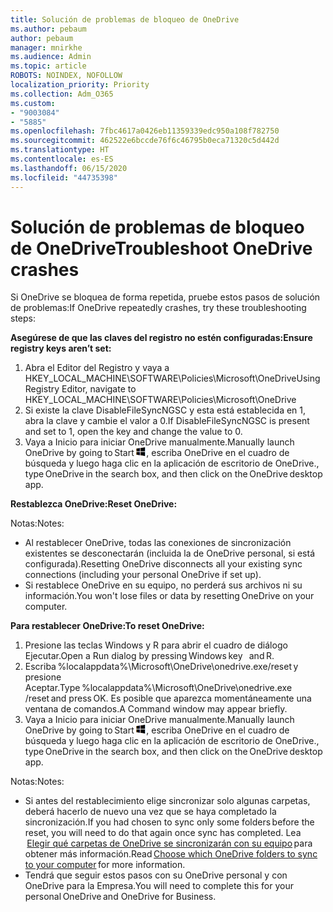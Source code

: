 ```yaml
---
title: Solución de problemas de bloqueo de OneDrive
ms.author: pebaum
author: pebaum
manager: mnirkhe
ms.audience: Admin
ms.topic: article
ROBOTS: NOINDEX, NOFOLLOW
localization_priority: Priority
ms.collection: Adm_O365
ms.custom:
- "9003084"
- "5885"
ms.openlocfilehash: 7fbc4617a0426eb11359339edc950a108f782750
ms.sourcegitcommit: 462522e6bccde76f6c46795b0eca71320c5d442d
ms.translationtype: HT
ms.contentlocale: es-ES
ms.lasthandoff: 06/15/2020
ms.locfileid: "44735398"
---
```

# <a name="troubleshoot-onedrive-crashes"></a><span data-ttu-id="caa17-102">Solución de problemas de bloqueo de OneDrive</span><span class="sxs-lookup"><span data-stu-id="caa17-102">Troubleshoot OneDrive crashes</span></span>

<span data-ttu-id="caa17-103">Si OneDrive se bloquea de forma repetida, pruebe estos pasos de solución de problemas:</span><span class="sxs-lookup"><span data-stu-id="caa17-103">If OneDrive repeatedly crashes, try these troubleshooting steps:</span></span>

<span data-ttu-id="caa17-104">**Asegúrese de que las claves del registro no estén configuradas:**</span><span class="sxs-lookup"><span data-stu-id="caa17-104">**Ensure registry keys aren’t set:**</span></span>

1. <span data-ttu-id="caa17-105">Abra el Editor del Registro y vaya a HKEY_LOCAL_MACHINE\SOFTWARE\Policies\Microsoft\OneDrive</span><span class="sxs-lookup"><span data-stu-id="caa17-105">Using Registry Editor, navigate to HKEY_LOCAL_MACHINE\SOFTWARE\Policies\Microsoft\OneDrive</span></span>
2. <span data-ttu-id="caa17-106">Si existe la clave DisableFileSyncNGSC y esta está establecida en 1, abra la clave y cambie el valor a 0.</span><span class="sxs-lookup"><span data-stu-id="caa17-106">If DisableFileSyncNGSC is present and set to 1, open the key and change the value to 0.</span></span>
3. <span data-ttu-id="caa17-107">Vaya a Inicio para iniciar OneDrive manualmente.</span><span class="sxs-lookup"><span data-stu-id="caa17-107">Manually launch OneDrive by going to Start</span></span> ![Presione la tecla Windows](data:image/png;base64,iVBORw0KGgoAAAANSUhEUgAAABEAAAAOCAYAAADJ7fe0AAAAAXNSR0IArs4c6QAAAARnQU1BAACxjwv8YQUAAAAJcEhZcwAADsQAAA7EAZUrDhsAAADxSURBVDhPY/wPBAx4wR+Gd6/fM7x9/ZTh9ZuXDGdPnWE4tH0rw/UHDxlaVp9kCDCSYWABKfv35wfD+/cfGV4+fcLw5uVjhlOXzzFsX/qWYebmZAZPWWOGO2DD8ACQS9Y3e4Bcg4Y9/t94fPa/CoY4Aq8/+xik/T8TkEMxGDyGgANWwSqeobvbGSyAADIM3BwCDKXd3QyfoCLoQEGAA0xTxSWjsYMJwLHjkruU4UXSJ4YnT54x3Dh/luHmjfMMmw9wMjCDlRAGBDPgjy8fGT5//8rw9P4Thge3zzNcvXmDYevmfQzXb1xlmH/0ATADyjAAAKdWkD3ZSwNeAAAAAElFTkSuQmCC)<span data-ttu-id="caa17-109">, escriba OneDrive en el cuadro de búsqueda y luego haga clic en la aplicación de escritorio de OneDrive.</span><span class="sxs-lookup"><span data-stu-id="caa17-109">, type OneDrive in the search box, and then click on the OneDrive desktop app.</span></span>

<span data-ttu-id="caa17-110">**Restablezca OneDrive:**</span><span class="sxs-lookup"><span data-stu-id="caa17-110">**Reset OneDrive:**</span></span>

<span data-ttu-id="caa17-111">Notas:</span><span class="sxs-lookup"><span data-stu-id="caa17-111">Notes:</span></span>

- <span data-ttu-id="caa17-112">Al restablecer OneDrive, todas las conexiones de sincronización existentes se desconectarán (incluida la de OneDrive personal, si está configurada).</span><span class="sxs-lookup"><span data-stu-id="caa17-112">Resetting OneDrive disconnects all your existing sync connections (including your personal OneDrive if set up).</span></span>
- <span data-ttu-id="caa17-113">Si restablece OneDrive en su equipo, no perderá sus archivos ni su información.</span><span class="sxs-lookup"><span data-stu-id="caa17-113">You won't lose files or data by resetting OneDrive on your computer.</span></span>

<span data-ttu-id="caa17-114">**Para restablecer OneDrive:**</span><span class="sxs-lookup"><span data-stu-id="caa17-114">**To reset OneDrive:**</span></span>

1. <span data-ttu-id="caa17-115">Presione las teclas Windows y R para abrir el cuadro de diálogo Ejecutar.</span><span class="sxs-lookup"><span data-stu-id="caa17-115">Open a Run dialog by pressing Windows key    and R.</span></span>
2. <span data-ttu-id="caa17-116">Escriba %localappdata%\Microsoft\OneDrive\onedrive.exe/reset y presione Aceptar.</span><span class="sxs-lookup"><span data-stu-id="caa17-116">Type %localappdata%\Microsoft\OneDrive\onedrive.exe /reset and press OK.</span></span> <span data-ttu-id="caa17-117">Es posible que aparezca momentáneamente una ventana de comandos.</span><span class="sxs-lookup"><span data-stu-id="caa17-117">A Command window may appear briefly.</span></span>
3. <span data-ttu-id="caa17-118">Vaya a Inicio para iniciar OneDrive manualmente.</span><span class="sxs-lookup"><span data-stu-id="caa17-118">Manually launch OneDrive by going to Start</span></span> ![Presione la tecla Windows](data:image/png;base64,iVBORw0KGgoAAAANSUhEUgAAABEAAAAOCAYAAADJ7fe0AAAAAXNSR0IArs4c6QAAAARnQU1BAACxjwv8YQUAAAAJcEhZcwAADsQAAA7EAZUrDhsAAADxSURBVDhPY/wPBAx4wR+Gd6/fM7x9/ZTh9ZuXDGdPnWE4tH0rw/UHDxlaVp9kCDCSYWABKfv35wfD+/cfGV4+fcLw5uVjhlOXzzFsX/qWYebmZAZPWWOGO2DD8ACQS9Y3e4Bcg4Y9/t94fPa/CoY4Aq8/+xik/T8TkEMxGDyGgANWwSqeobvbGSyAADIM3BwCDKXd3QyfoCLoQEGAA0xTxSWjsYMJwLHjkruU4UXSJ4YnT54x3Dh/luHmjfMMmw9wMjCDlRAGBDPgjy8fGT5//8rw9P4Thge3zzNcvXmDYevmfQzXb1xlmH/0ATADyjAAAKdWkD3ZSwNeAAAAAElFTkSuQmCC)<span data-ttu-id="caa17-120">, escriba OneDrive en el cuadro de búsqueda y luego haga clic en la aplicación de escritorio de OneDrive.</span><span class="sxs-lookup"><span data-stu-id="caa17-120">, type OneDrive in the search box, and then click on the OneDrive desktop app.</span></span>

<span data-ttu-id="caa17-121">Notas:</span><span class="sxs-lookup"><span data-stu-id="caa17-121">Notes:</span></span>

- <span data-ttu-id="caa17-122">Si antes del restablecimiento elige sincronizar solo algunas carpetas, deberá hacerlo de nuevo una vez que se haya completado la sincronización.</span><span class="sxs-lookup"><span data-stu-id="caa17-122">If you had chosen to sync only some folders before the reset, you will need to do that again once sync has completed.</span></span> <span data-ttu-id="caa17-123">Lea  [Elegir qué carpetas de OneDrive se sincronizarán con su equipo](https://support.office.com/article/98b8b011-8b94-419b-aa95-a14ff2415e85) para obtener más información.</span><span class="sxs-lookup"><span data-stu-id="caa17-123">Read [Choose which OneDrive folders to sync to your computer](https://support.office.com/article/98b8b011-8b94-419b-aa95-a14ff2415e85) for more information.</span></span>
- <span data-ttu-id="caa17-124">Tendrá que seguir estos pasos con su OneDrive personal y con OneDrive para la Empresa.</span><span class="sxs-lookup"><span data-stu-id="caa17-124">You will need to complete this for your personal OneDrive and OneDrive for Business.</span></span>